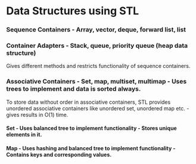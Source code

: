 # Data Structures using STL

### Sequence Containers - Array, vector, deque, forward list, list

### Container Adapters - Stack, queue, priority queue (heap data structure)
Gives different methods and restricts functionality of sequence containers.

### Associative Containers - Set, map, multiset, multimap - Uses trees to implement and data is sorted always.
To store data without order in associative containers, STL provides unordered associative containers like unordered set, unordered map etc. - gives results in O(1) time.

#### Set - Uses balanced tree to implement functionality - Stores unique elements in it.
#### Map - Uses hashing and balanced tree to implement functionality - Contains keys and corresponding values.